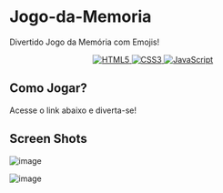 # Jogo-da-Memoria
Divertido Jogo da Memória com Emojis!

<p align="center">
  <a href="#">
    <img src="https://img.shields.io/badge/HTML5-E34F26?style=for-the-badge&logo=html5&logoColor=white" alt="HTML5">
  </a>
  <a href="#">
    <img src="https://img.shields.io/badge/CSS3-1572B6?style=for-the-badge&logo=css3&logoColor=white" alt="CSS3">
  </a>
  <a href="#">
    <img src="https://img.shields.io/badge/JavaScript-F7DF1E?style=for-the-badge&logo=javascript&logoColor=black" alt="JavaScript">
  </a>
</p>

## Como Jogar?

Acesse o link abaixo e diverta-se!


## Screen Shots

![image](https://github.com/LealDias/Jogo-da-Mem-ria/assets/70763447/9f8f7876-2bb8-4c8e-abd5-1d7bd1ed7df5)

![image](https://github.com/LealDias/Jogo-da-Mem-ria/assets/70763447/9193ab32-8ae8-4dfe-b21f-3b8ff5cc1291)




